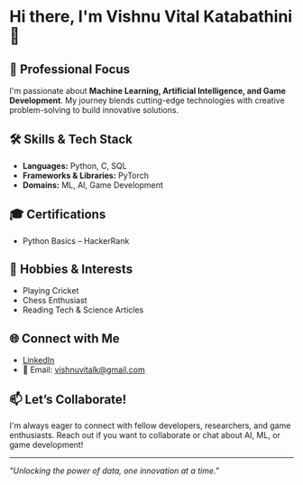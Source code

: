 # Hi there, I'm Vishnu Vital Katabathini 👋

## 🚀 Professional Focus
I'm passionate about **Machine Learning, Artificial Intelligence, and Game Development**. My journey blends cutting-edge technologies with creative problem-solving to build innovative solutions.

## 🛠️ Skills & Tech Stack
- **Languages:** Python, C, SQL
- **Frameworks & Libraries:** PyTorch
- **Domains:** ML, AI, Game Development

## 🎓 Certifications
- Python Basics – HackerRank

## 🏏 Hobbies & Interests
- Playing Cricket
- Chess Enthusiast
- Reading Tech & Science Articles

## 🌐 Connect with Me
- [LinkedIn](https://www.linkedin.com/in/vishnu-vital-katabathini/)
- 📧 Email: vishnuvitalk@gmail.com

<!--
## 🌟 Featured Projects
*Add your favorite projects here!*
-->

## 📫 Let’s Collaborate!
I'm always eager to connect with fellow developers, researchers, and game enthusiasts. Reach out if you want to collaborate or chat about AI, ML, or game development!

---

*"Unlocking the power of data, one innovation at a time."*
